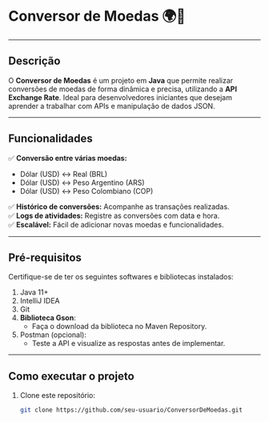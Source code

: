 # **Conversor de Moedas** 🌍💱  

---

## **Descrição**  

O **Conversor de Moedas** é um projeto em **Java** que permite realizar conversões de moedas de forma dinâmica e precisa, utilizando a **API Exchange Rate**. Ideal para desenvolvedores iniciantes que desejam aprender a trabalhar com APIs e manipulação de dados JSON.  

---

## **Funcionalidades**  

✅ **Conversão entre várias moedas:**  
- Dólar (USD) ↔ Real (BRL)  
- Dólar (USD) ↔ Peso Argentino (ARS)  
- Dólar (USD) ↔ Peso Colombiano (COP)  

✅ **Histórico de conversões:** Acompanhe as transações realizadas.  
✅ **Logs de atividades:** Registre as conversões com data e hora.  
✅ **Escalável:** Fácil de adicionar novas moedas e funcionalidades.  

---

## **Pré-requisitos**  

Certifique-se de ter os seguintes softwares e bibliotecas instalados:  
1. Java 11+  
2. IntelliJ IDEA  
3. Git  
4. **Biblioteca Gson**:  
   - Faça o download da biblioteca no Maven Repository.  
5. Postman (opcional):  
   - Teste a API e visualize as respostas antes de implementar.  

---

## **Como executar o projeto**  

1. Clone este repositório:  
   ```bash
   git clone https://github.com/seu-usuario/ConversorDeMoedas.git
